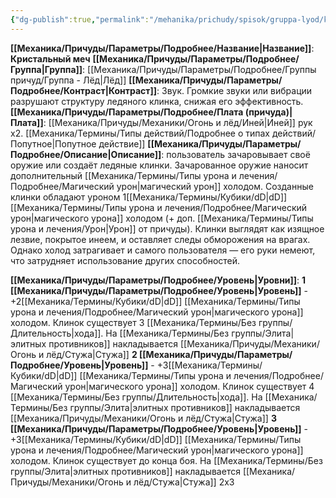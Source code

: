 ```yaml
---
{"dg-publish":true,"permalink":"/mehanika/prichudy/spisok/gruppa-lyod/kristalnyj-mech/"}
---
```


**[[Механика/Причуды/Параметры/Подробнее/Название\|Название]]**: **Кристальный меч**
**[[Механика/Причуды/Параметры/Подробнее/Группа\|Группа]]**: [[Механика/Причуды/Параметры/Подробнее/Группы причуд/Группа - Лёд\|Лёд]] 
**[[Механика/Причуды/Параметры/Подробнее/Контраст\|Контраст]]**: Звук. Громкие звуки или вибрации разрушают структуру ледяного клинка, снижая его эффективность. 
**[[Механика/Причуды/Параметры/Подробнее/Плата (причуда)\|Плата]]**: [[Механика/Причуды/Механики/Огонь и лёд/Иней\|Иней]] рук х2.  [[Механика/Термины/Типы действий/Подробнее о типах действий/Попутное\|Попутное действие]]
**[[Механика/Причуды/Параметры/Подробнее/Описание\|Описание]]**: пользователь зачаровывает своё оружие или создаёт ледяные клинки. Зачарованное оружие наносит дополнительный [[Механика/Термины/Типы урона и лечения/Подробнее/Магический урон\|магический урон]] холодом. Созданные клинки обладают уроном 1[[Механика/Термины/Кубики/dD\|dD]] [[Механика/Термины/Типы урона и лечения/Подробнее/Магический урон\|магического урона]] холодом (+ доп. [[Механика/Термины/Типы урона и лечения/Урон\|Урон]] от причуды). Клинки выглядят как изящное лезвие, покрытое инеем, и оставляет следы обморожения на врагах. Однако холод затрагивает и самого пользователя — его руки немеют, что затрудняет использование других способностей.

**[[Механика/Причуды/Параметры/Подробнее/Уровень\|Уровни]]**:
**1 [[Механика/Причуды/Параметры/Подробнее/Уровень\|Уровень]]** - +2[[Механика/Термины/Кубики/dD\|dD]] [[Механика/Термины/Типы урона и лечения/Подробнее/Магический урон\|магического урона]] холодом. Клинок существует 3 [[Механика/Термины/Без группы/Длительность\|хода]]. На [[Механика/Термины/Без группы/Элита\|элитных противников]] накладывается [[Механика/Причуды/Механики/Огонь и лёд/Стужа\|Стужа]]
**2 [[Механика/Причуды/Параметры/Подробнее/Уровень\|Уровень]]** - +3[[Механика/Термины/Кубики/dD\|dD]] [[Механика/Термины/Типы урона и лечения/Подробнее/Магический урон\|магического урона]] холодом. Клинок существует 4 [[Механика/Термины/Без группы/Длительность\|хода]]. На [[Механика/Термины/Без группы/Элита\|элитных противников]] накладывается [[Механика/Причуды/Механики/Огонь и лёд/Стужа\|Стужа]]
**3 [[Механика/Причуды/Параметры/Подробнее/Уровень\|Уровень]]** - +3[[Механика/Термины/Кубики/dD\|dD]] [[Механика/Термины/Типы урона и лечения/Подробнее/Магический урон\|магического урона]] холодом. Клинок существует до конца боя. На [[Механика/Термины/Без группы/Элита\|элитных противников]] накладывается [[Механика/Причуды/Механики/Огонь и лёд/Стужа\|Стужа]] 2х3